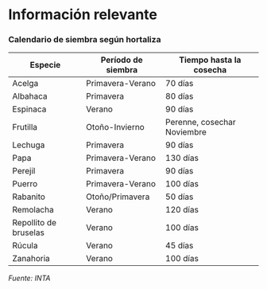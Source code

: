# Información relevante

### Calendario de siembra según hortaliza

| Especie               | Período de siembra | Tiempo hasta la cosecha     |
|-----------------------|--------------------|-----------------------------|
| Acelga                | Primavera-Verano   | 70 días                     |
| Albahaca              | Primavera          | 80 días                     |
| Espinaca              | Verano             | 90 días                     |
| Frutilla              | Otoño-Invierno     | Perenne, cosechar Noviembre |
| Lechuga               | Primavera          | 90 días                     |
| Papa                  | Primavera-Verano   | 130 días                    |
| Perejil               | Primavera          | 90 días                     |
| Puerro                | Primavera-Verano   | 100 días                    |
| Rabanito              | Otoño/Primavera    | 50 días                     |
| Remolacha             | Verano             | 120 días                    |
| Repollito de bruselas | Verano             | 100 días                    |
| Rúcula                | Verano             | 45 días                     |
| Zanahoria             | Verano             | 100 días                    |

*Fuente: INTA*

